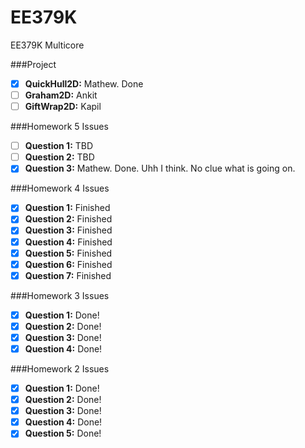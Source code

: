 EE379K
======

EE379K Multicore

###Project

- [X] **QuickHull2D:** Mathew. Done
- [ ] **Graham2D:** Ankit
- [ ] **GiftWrap2D:** Kapil

###Homework 5 Issues

- [ ] **Question 1:** TBD
- [ ] **Question 2:** TBD
- [X] **Question 3:** Mathew. Done. Uhh I think. No clue what is going on.

###Homework 4 Issues

- [X] **Question 1:** Finished
- [X] **Question 2:** Finished
- [X] **Question 3:** Finished
- [X] **Question 4:** Finished
- [X] **Question 5:** Finished
- [X] **Question 6:** Finished
- [X] **Question 7:** Finished

###Homework 3 Issues

- [X] **Question 1:** Done!
- [X] **Question 2:** Done!
- [X] **Question 3:** Done!
- [X] **Question 4:** Done!

###Homework 2 Issues

- [X] **Question 1:** Done!
- [X] **Question 2:** Done!
- [X] **Question 3:** Done!
- [X] **Question 4:** Done!
- [X] **Question 5:** Done!

